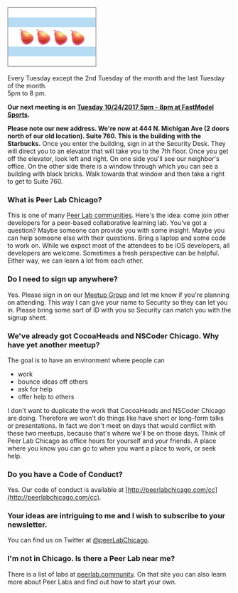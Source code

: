 
![Peer Lab Chicago Logo](/images/peerLabLogoSmall.png)

Every Tuesday except the 2nd Tuesday of the month and the last Tuesday of the month. <br>
5pm to 8 pm.

<b>Our next meeting is on [Tuesday 10/24/2017 5pm - 8pm at FastModel Sports](https://www.meetup.com/PeerLabChicago/events/244263143/).</b>

**Please note our new address. We're now at 444 N. Michigan Ave (2 doors north of our old location). Suite 760. This is the building with the Starbucks.** Once you enter the building, sign in at the Security Desk. They will direct you to an elevator that will take you to the 7th floor. Once you get off the elevator, look left and right. On one side you'll see our neighbor's office. On the other side there is a window through which you can see a building with black bricks. Walk towards that window and then take a right to get to Suite 760.

### What is Peer Lab Chicago?

This is one of many [Peer Lab communities](http://peerlab.community). Here's the idea: come join other developers for a peer-based collaborative learning lab. You've got a question? Maybe someone can provide you with some insight. Maybe you can help someone else with their questions. Bring a laptop and some code to work on. While we expect most of the attendees to be iOS developers, all developers are welcome. Sometimes a fresh perspective can be helpful. Either way, we can learn a lot from each other.

### Do I need to sign up anywhere?

Yes. Please sign in on our [Meetup Group](https://www.meetup.com/PeerLabChicago/) and let me know if you're planning on attending. This way I can give your name to Security so they can let you in. Please bring some sort of ID with you so Security can match you with the signup sheet.

### We've already got CocoaHeads and NSCoder Chicago. Why have yet another meetup?

The goal is to have an environment where people can 

- work
- bounce ideas off others
- ask for help
- offer help to others 

I don't want to duplicate the work that CocoaHeads and NSCoder Chicago are doing. Therefore we won't do things like have short or long-form talks or presentations. In fact we don't meet on days that would conflict with these two meetups, because that's where we'll be on those days. Think of Peer Lab Chicago as office hours for yourself and your friends.  A place where you know you can go to when you want a place to work, or seek help. 

### Do you have a Code of Conduct?

Yes. Our code of conduct is available at [http://peerlabchicago.com/cc](http://peerlabchicago.com/cc).

### Your ideas are intriguing to me and I wish to subscribe to your newsletter.

You can find us on Twitter at [@peerLabChicago](https://twitter.com/peerlabchicago).

### I'm not in Chicago. Is there a Peer Lab near me?

There is a list of labs at [peerlab.community](http://peerlab.community). On that site you can also learn more about Peer Labs and find out how to start your own.
